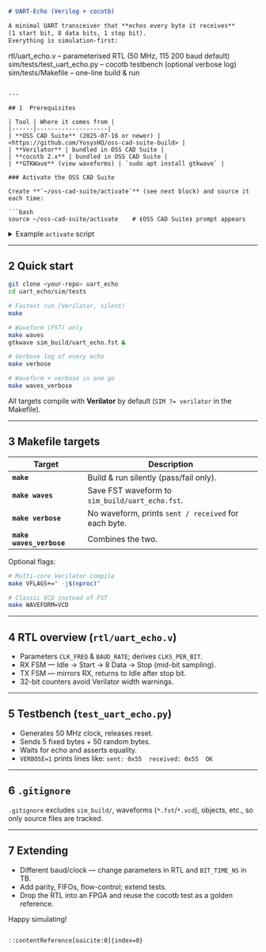 ```markdown
# UART-Echo (Verilog + cocotb)

A minimal UART transceiver that **echos every byte it receives**  
(1 start bit, 8 data bits, 1 stop bit).  
Everything is simulation-first:

```

rtl/uart\_echo.v            – parameterised RTL (50 MHz, 115 200 baud default)
sim/tests/test\_uart\_echo.py – cocotb testbench (optional verbose log)
sim/tests/Makefile          – one-line build & run

````

---

## 1  Prerequisites

| Tool | Where it comes from |
|------|--------------------|
| **OSS CAD Suite** (2025-07-16 or newer) | <https://github.com/YosysHQ/oss-cad-suite-build> |
| **Verilator** | bundled in OSS CAD Suite |
| **cocotb 2.x** | bundled in OSS CAD Suite |
| **GTKWave** (view waveforms) | `sudo apt install gtkwave` |

### Activate the OSS CAD Suite

Create **`~/oss-cad-suite/activate`** (see next block) and source it each time:

```bash
source ~/oss-cad-suite/activate    # ⦗OSS CAD Suite⦘ prompt appears
````

<details>
<summary>Example <code>activate</code> script</summary>

```bash
#!/usr/bin/env bash
[[ -n "$_OSSCAD_ACTIVE" ]] && { echo "⦗OSS CAD Suite⦘ already active."; return 0; }

export _OSSCAD_ACTIVE=1 _OSSCAD_OLD_PATH="$PATH" _OSSCAD_OLD_PS1="$PS1"
source "$HOME/oss-cad-suite/environment"

deactivate_oss_cad() {
    [[ -z "$_OSSCAD_ACTIVE" ]] && { echo "Environment is not active."; return 1; }
    export PATH="$_OSSCAD_OLD_PATH" PS1="$_OSSCAD_OLD_PS1"
    unset _OSSCAD_OLD_PATH _OSSCAD_OLD_PS1 _OSSCAD_ACTIVE
    unset -f deactivate_oss_cad
    echo "OSS CAD Suite environment deactivated."
}
```

</details>

---

## 2  Quick start

```bash
git clone <your-repo> uart_echo
cd uart_echo/sim/tests

# Fastest run (Verilator, silent)
make

# Waveform (FST) only
make waves
gtkwave sim_build/uart_echo.fst &

# Verbose log of every echo
make verbose

# Waveform + verbose in one go
make waves_verbose
```

All targets compile with **Verilator** by default (`SIM ?= verilator` in the Makefile).

---

## 3  Makefile targets

| Target                   | Description                                          |
| ------------------------ | ---------------------------------------------------- |
| **`make`**               | Build & run silently (pass/fail only).               |
| **`make waves`**         | Save FST waveform to `sim_build/uart_echo.fst`.      |
| **`make verbose`**       | No waveform, prints `sent / received` for each byte. |
| **`make waves_verbose`** | Combines the two.                                    |

Optional flags:

```bash
# Multi-core Verilator compile
make VFLAGS+=" -j$(nproc)"

# Classic VCD instead of FST
make WAVEFORM=VCD
```

---

## 4  RTL overview (`rtl/uart_echo.v`)

* Parameters `CLK_FREQ` & `BAUD_RATE`; derives `CLKS_PER_BIT`.
* RX FSM — Idle → Start → 8 Data → Stop (mid-bit sampling).
* TX FSM — mirrors RX, returns to Idle after stop bit.
* 32-bit counters avoid Verilator width warnings.

---

## 5  Testbench (`test_uart_echo.py`)

* Generates 50 MHz clock, releases reset.
* Sends 5 fixed bytes + 50 random bytes.
* Waits for echo and asserts equality.
* `VERBOSE=1` prints lines like:
  `sent: 0x55  received: 0x55  OK`

---

## 6  `.gitignore`

`.gitignore` excludes `sim_build/`, waveforms (`*.fst`/`*.vcd`), objects, etc.,
so only source files are tracked.

---

## 7  Extending

* Different baud/clock — change parameters in RTL and `BIT_TIME_NS` in TB.
* Add parity, FIFOs, flow-control; extend tests.
* Drop the RTL into an FPGA and reuse the cocotb test as a golden reference.

Happy simulating!

```

::contentReference[oaicite:0]{index=0}
```
